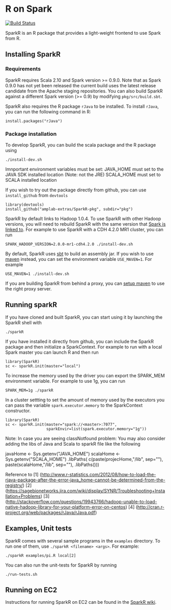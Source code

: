 # R on Spark

[![Build Status](https://travis-ci.org/amplab-extras/SparkR-pkg.png?branch=master)](https://travis-ci.org/amplab-extras/SparkR-pkg)

SparkR is an R package that provides a light-weight frontend to use Spark from
R.

## Installing SparkR

### Requirements
SparkR requires Scala 2.10 and Spark version >= 0.9.0. Note that as
Spark 0.9.0 has not yet been released the current build uses the latest release
candidate from the Apache staging repositories. You can also build SparkR against a
different Spark version (>= 0.9) by modifying `pkg/src/build.sbt`.

SparkR also requires the R package `rJava` to be installed. To install `rJava`,
you can run the following command in R:

    install.packages("rJava")


### Package installation
To develop SparkR, you can build the scala package and the R package using

    ./install-dev.sh

Imnportant environment variables must be set:
JAVA_HOME must set to the JAVA SDK installed location (Note: not the JRE)
SCALA_HOME must set to SCALA installed location 

If you wish to try out the package directly from github, you can use `install_github` from `devtools`

    library(devtools)
    install_github("amplab-extras/SparkR-pkg", subdir="pkg")

SparkR by default links to Hadoop 1.0.4. To use SparkR with other Hadoop
versions, you will need to rebuild SparkR with the same version that [Spark is
linked
to](http://spark.incubator.apache.org/docs/latest/index.html#a-note-about-hadoop-versions). 
For example to use SparkR with a CDH 4.2.0 MR1 cluster, you can run

    SPARK_HADOOP_VERSION=2.0.0-mr1-cdh4.2.0 ./install-dev.sh

By default, SparkR uses [sbt](http://www.scala-sbt.org) to build an assembly
jar. If you wish to use [maven](http://maven.apache.org/) instead, you can set
the environment variable `USE_MAVEN=1`. For example

    USE_MAVEN=1 ./install-dev.sh
    
If you are building SparkR from behind a proxy, you can [setup maven](https://maven.apache.org/guides/mini/guide-proxies.html) to use the right proxy
server.


## Running sparkR
If you have cloned and built SparkR, you can start using it by launching the SparkR
shell with

    ./sparkR

If you have installed it directly from github, you can include the SparkR
package and then initialize a SparkContext. For example to run with a local
Spark master you can launch R and then run

    library(SparkR)
    sc <- sparkR.init(master="local")

To increase the memory used by the driver you can export the SPARK\_MEM
environment variable. For example to use 1g, you can run

    SPARK_MEM=1g ./sparkR

In a cluster settting to set the amount of memory used by the executors you can
pass the variable `spark.executor.memory` to the SparkContext constructor.

    library(SparkR)
    sc <- sparkR.init(master="spark://<master>:7077",
                      sparkEnvir=list(spark.executor.memory="1g"))

Note: 
In case you are seeing classNotfound problem: 
You may also consider adding the libs of Java and Scala to sparkR file like the following

  javaHome <- Sys.getenv("JAVA_HOME")
  scalaHome <- Sys.getenv("SCALA_HOME")
  .libPaths( c(paste(projecHome,"/lib", sep=""), 
	       paste(scalaHome,"/lib", sep=""),
           .libPaths()))

Reference to 
[1] (http://www.r-statistics.com/2012/08/how-to-load-the-rjava-package-after-the-error-java_home-cannot-be-determined-from-the-registry/)
[2] (https://sagebionetworks.jira.com/wiki/display/SYNR/Troubleshooting+Installation+Problems)
[3] (http://stackoverflow.com/questions/19943766/hadoop-unable-to-load-native-hadoop-library-for-your-platform-error-on-centos)
[4] (http://cran.r-project.org/web/packages/rJava/rJava.pdf)

## Examples, Unit tests

SparkR comes with several sample programs in the `examples` directory.
To run one of them, use `./sparkR <filename> <args>`. For example:

    ./sparkR examples/pi.R local[2]  

You can also run the unit-tests for SparkR by running

    ./run-tests.sh

## Running on EC2

Instructions for running SparkR on EC2 can be found in the
[SparkR wiki](https://github.com/amplab-extras/SparkR-pkg/wiki/SparkR-on-EC2).
